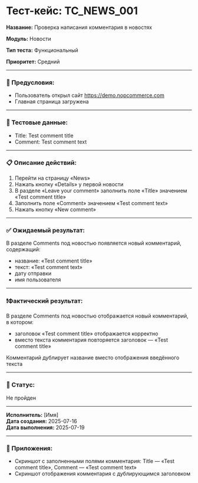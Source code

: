 # Тест-кейс: TC_NEWS_001

**Название:** Проверка написания комментария в новостях  

**Модуль:** Новости  

**Тип теста:** Функциональный  

**Приоритет:** Средний  

---

### 🔧 Предусловия:
- Пользователь открыл сайт https://demo.nopcommerce.com  
- Главная страница загружена  

---

### 🧪 Тестовые данные:
- Title: Test comment title  
- Comment: Test comment text  

---

### 📋 Описание действий:
1. Перейти на страницу «News»  
2. Нажать кнопку «Details» у первой новости  
3. В разделе «Leave your comment» заполнить поле «Title» значением «Test comment title»  
4. Заполнить поле «Comment» значением «Test comment text»  
5. Нажать кнопку «New comment»  

---

### ✅ Ожидаемый результат:
В разделе Comments под новостью появляется новый комментарий, содержащий:  
- название: «Test comment title»  
- текст: «Test comment text»  
- дату отправки  
- имя пользователя  

---

### ❗Фактический результат:
В разделе Comments под новостью отображается новый комментарий, в котором:  
- заголовок «Test comment title» отображается корректно  
- вместо текста комментария повторяется заголовок — «Test comment title»  

Комментарий дублирует название вместо отображения введённого текста  

---

### 📌 Статус:
Не пройден  

---

**Исполнитель:** [Имя]  
**Дата создания:** 2025-07-16  
**Дата выполнения:** 2025-07-19  

---

### 📎 Приложения:
- Скриншот с заполненными полями комментария: Title — «Test comment title», Comment — «Test comment text»  
- Скриншот отображения комментария с дублирующимся заголовком  
